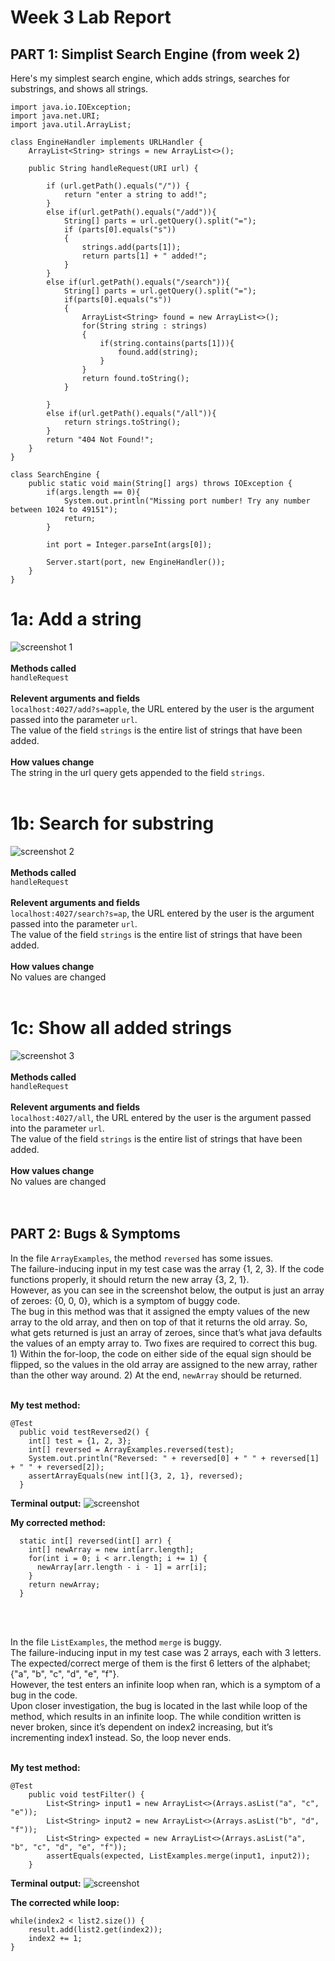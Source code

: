 # Week 3 Lab Report

## PART 1: Simplist Search Engine (from week 2) 

Here's my simplest search engine, which adds strings, searches for substrings, and shows all strings.

```
import java.io.IOException;
import java.net.URI;
import java.util.ArrayList;

class EngineHandler implements URLHandler {
    ArrayList<String> strings = new ArrayList<>();

    public String handleRequest(URI url) {
        
        if (url.getPath().equals("/")) {
            return "enter a string to add!";
        }
        else if(url.getPath().equals("/add")){
            String[] parts = url.getQuery().split("="); 
            if (parts[0].equals("s"))
            { 
                strings.add(parts[1]);
                return parts[1] + " added!";
            }
        } 
        else if(url.getPath().equals("/search")){
            String[] parts = url.getQuery().split("="); 
            if(parts[0].equals("s"))
            { 
                ArrayList<String> found = new ArrayList<>();
                for(String string : strings)
                {
                    if(string.contains(parts[1])){
                        found.add(string);
                    }
                }
                return found.toString();
            }

        }
        else if(url.getPath().equals("/all")){
            return strings.toString();
        }
        return "404 Not Found!";
    }
}

class SearchEngine {
    public static void main(String[] args) throws IOException {
        if(args.length == 0){
            System.out.println("Missing port number! Try any number between 1024 to 49151");
            return;
        }

        int port = Integer.parseInt(args[0]);

        Server.start(port, new EngineHandler());
    }
}
```

# 1a: Add a string
![screenshot 1](screenshots/1.png)  
</br>
**Methods called**  
`handleRequest`
</br>  
**Relevent arguments and fields**  
`localhost:4027/add?s=apple`, the URL entered by the user is the argument passed into the parameter `url`.  
The value of the field `strings` is the entire list of strings that have been added.  
</br>
**How values change**  
The string in the url query gets appended to the field `strings`.  
</br>

# 1b: Search for substring
![screenshot 2](screenshots/2.png)
</br>  
**Methods called**  
`handleRequest`
</br>  
**Relevent arguments and fields**  
`localhost:4027/search?s=ap`, the URL entered by the user is the argument passed into the parameter `url`.  
The value of the field `strings` is the entire list of strings that have been added.  
</br>
**How values change**  
No values are changed  
</br>

# 1c: Show all added strings
![screenshot 3](screenshots/3.png)  
</br>
**Methods called**  
`handleRequest`
</br>  
**Relevent arguments and fields**  
`localhost:4027/all`, the URL entered by the user is the argument passed into the parameter `url`.  
The value of the field `strings` is the entire list of strings that have been added.  
</br>
**How values change**  
No values are changed  
</br>
</br>

## PART 2: Bugs & Symptoms  

In the file `ArrayExamples`, the method `reversed` has some issues.  
The failure-inducing input in my test case was the array {1, 2, 3}. If the code functions properly, it should return the new array {3, 2, 1}.  
However, as you can see in the screenshot below, the output is just an array of zeroes: {0, 0, 0}, which is a symptom of buggy code.  
The bug in this method was that it assigned the empty values of the new array to the old array, and then on top of that it returns the old array. So, what gets returned is just an array of zeroes, since that’s what java defaults the values of an empty array to.
Two fixes are required to correct this bug. 1) Within the for-loop, the code on either side of the equal sign should be flipped, so the values in the old array are assigned to the new array, rather than the other way around. 2) At the end, `newArray` should be returned.  
</br>

**My test method:**
```
@Test
  public void testReversed2() {
    int[] test = {1, 2, 3};
    int[] reversed = ArrayExamples.reversed(test);
    System.out.println("Reversed: " + reversed[0] + " " + reversed[1] + " " + reversed[2]);
    assertArrayEquals(new int[]{3, 2, 1}, reversed);
  }
```

**Terminal output:**
![screenshot](screenshots/reversedoutput.png)  

**My corrected method:**
```
  static int[] reversed(int[] arr) {
    int[] newArray = new int[arr.length];
    for(int i = 0; i < arr.length; i += 1) {
      newArray[arr.length - i - 1] = arr[i];
    }
    return newArray;
  }
```

</br>  
</br>


In the file `ListExamples`, the method `merge` is buggy.  
The failure-inducing input in my test case was 2 arrays, each with 3 letters. The expected/correct merge of them is the first 6 letters of the alphabet; {"a", "b", "c", "d", "e", "f"}.  
However, the test enters an infinite loop when ran, which is a symptom of a bug in the code.  
Upon closer investigation, the bug is located in the last while loop of the method, which results in an infinite loop. The while condition written is never broken, since it’s dependent on index2 increasing, but it’s incrementing index1 instead. So, the loop never ends.  
</br>

**My test method:**
```
@Test 
	public void testFilter() {
        List<String> input1 = new ArrayList<>(Arrays.asList("a", "c", "e"));
        List<String> input2 = new ArrayList<>(Arrays.asList("b", "d", "f"));
        List<String> expected = new ArrayList<>(Arrays.asList("a", "b", "c", "d", "e", "f"));
        assertEquals(expected, ListExamples.merge(input1, input2));
    }
```
**Terminal output:**
![screenshot](screenshots/reversedoutput.png)  

**The corrected while loop:**
```
while(index2 < list2.size()) {
    result.add(list2.get(index2));
    index2 += 1;
}
```